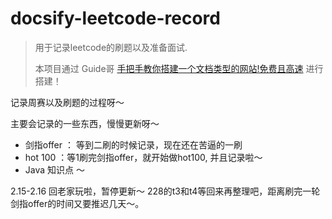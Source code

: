 # docsify-leetcode-record

> 用于记录leetcode的刷题以及准备面试.
>
> 本项目通过 Guide哥 [手把手教你搭建一个文档类型的网站!免费且高速](https://mp.weixin.qq.com/s?__biz=Mzg2OTA0Njk0OA==&mid=2247486555&idx=2&sn=8486026ee9f9ba645ff0363df6036184&chksm=cea24390f9d5ca86ff4177c0aca5e719de17dc89e918212513ee661dd56f17ca8269f4a6e303&token=298703358&lang=zh_CN#rd) 进行搭建！

记录周赛以及刷题的过程呀～

主要会记录的一些东西，慢慢更新呀～

- 剑指offer ： 等到二刷的时候记录，现在还在苦逼的一刷
- hot 100 ：等1刷完剑指offer，就开始做hot100, 并且记录啦～
- Java 知识点 ～ 

2.15-2.16 回老家玩啦，暂停更新～ 228的t3和t4等回来再整理吧，距离刷完一轮剑指offer的时间又要推迟几天～。

